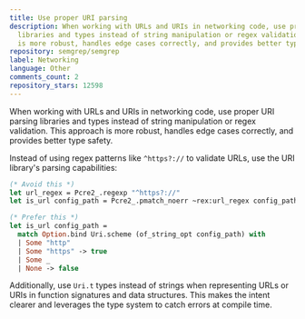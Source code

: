 ```yaml
---
title: Use proper URI parsing
description: When working with URLs and URIs in networking code, use proper URI parsing
  libraries and types instead of string manipulation or regex validation. This approach
  is more robust, handles edge cases correctly, and provides better type safety.
repository: semgrep/semgrep
label: Networking
language: Other
comments_count: 2
repository_stars: 12598
---
```


When working with URLs and URIs in networking code, use proper URI parsing libraries and types instead of string manipulation or regex validation. This approach is more robust, handles edge cases correctly, and provides better type safety.

Instead of using regex patterns like `^https?://` to validate URLs, use the URI library's parsing capabilities:

```ocaml
(* Avoid this *)
let url_regex = Pcre2_.regexp "^https?://"
let is_url config_path = Pcre2_.pmatch_noerr ~rex:url_regex config_path

(* Prefer this *)
let is_url config_path =
  match Option.bind Uri.scheme (of_string_opt config_path) with
  | Some "http"
  | Some "https" -> true
  | Some _
  | None -> false
```

Additionally, use `Uri.t` types instead of strings when representing URLs or URIs in function signatures and data structures. This makes the intent clearer and leverages the type system to catch errors at compile time.